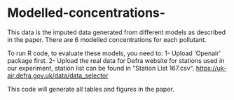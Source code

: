# Modelled-concentrations-
This data is the imputed data generated from different models as described in the paper. There are 6 modelled concentrations for each pollutant. 

To run R code, to evaluate these models, you need to:
1-  Upload 'Openair' package first.
2- Upload the real data for Defra website for stations used in our experiment,  station list can be found in "Station List 167.csv".
https://uk-air.defra.gov.uk/data/data_selector

This code will generate all tables and figures in the paper.

